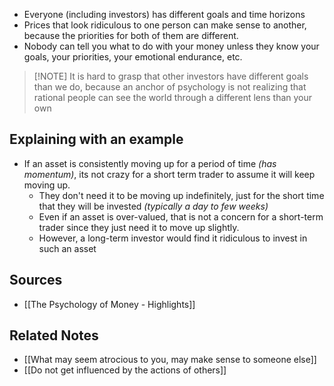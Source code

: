 - Everyone (including investors) has different goals and time horizons
- Prices that look ridiculous to one person can make sense to another, because the priorities for both of them are different.
- Nobody can tell you what to do with your money unless they know your goals, your priorities, your emotional endurance, etc.

> [!NOTE] It is hard to grasp that other investors have different goals than we do, because an anchor of psychology is not realizing that rational people can see the world through a different lens than your own

## Explaining with an example
- If an asset is consistently moving up for a period of time *(has momentum)*, its not crazy for a short term trader to assume it will keep moving up.
	- They don't need it to be moving up indefinitely, just for the short time that they will be invested *(typically a day to few weeks)*
	- Even if an asset is over-valued, that is not a concern for a short-term trader since they just need it to move up slightly.
	- However, a long-term investor would find it ridiculous to invest in such an asset

## Sources
- [[The Psychology of Money - Highlights]]

## Related Notes
- [[What may seem atrocious to you, may make sense to someone else]]
- [[Do not get influenced by the actions of others]]